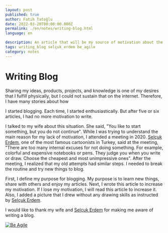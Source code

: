 ```yaml
---
layout: post
published: true
author: Fatih Tatoğlu
date: 2022-03-20T00:00:00.000Z
permalink: ./en/notes/writing-blog.html
language: en

description: An article that will be my source of motivation about the difficulties I faced while writing a blog.
tags: writing_blog selçuk_erdem be_agile
category: notes
---
```


# Writing Blog

Sharing my ideas, products, projects, and knowledge is one of my desires that I fulfill physically, but I could not sustain that on the internet. Therefore, I have many stories about how 

I started blogging. Each time, I started enthusiastically. But after five or six articles, I had no more motivation to write.

I talked to my wife about this situation. She said, "You like to start something, but you do not continue". While I was trying to understand the main reason for my lack of motivation, I attended a meeting in 2020. [Selçuk Erdem](https://twitter.com/selcukerdem "Selçuk Erdem (@selcukerdem) / Twitter"), one of the most famous cartoonists in Turkey, said at the meeting, "There are too many internal excuses for not doing something. For example, colorful and expensive notebooks or pens. They judge you when you write or draw. Choose the cheapest and most unimpressive ones". After the meeting, I realized that my old attempts had similar steps. I needed to break the routine and try new things to blog.

First, I define my purpose for blogging. My purpose is to learn new things, share with others and enjoy my articles. Next, I wrote this article to increase my motivation. If I lose my motivation, I will read this article to increase it. Also, I added a picture that I drew without any drawing skills as instructed by [Selçuk Erdem](https://twitter.com/selcukerdem "Selçuk Erdem (@selcukerdem) / Twitter").

I would like to thank my wife and [Selçuk Erdem](https://twitter.com/selcukerdem "Selçuk Erdem (@selcukerdem) / Twitter") for making me aware of writing a blog.

[![Be Agile](../image/be-agile-cartoon.jpg "Be Agile")](https://www.instagram.com/p/CH2zB56hMWV)
